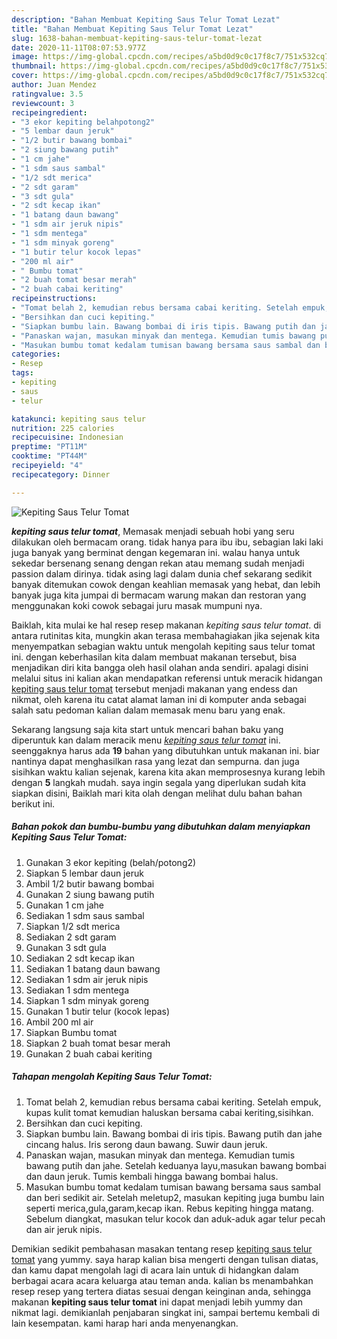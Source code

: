 ```yaml
---
description: "Bahan Membuat Kepiting Saus Telur Tomat Lezat"
title: "Bahan Membuat Kepiting Saus Telur Tomat Lezat"
slug: 1638-bahan-membuat-kepiting-saus-telur-tomat-lezat
date: 2020-11-11T08:07:53.977Z
image: https://img-global.cpcdn.com/recipes/a5bd0d9c0c17f8c7/751x532cq70/kepiting-saus-telur-tomat-foto-resep-utama.jpg
thumbnail: https://img-global.cpcdn.com/recipes/a5bd0d9c0c17f8c7/751x532cq70/kepiting-saus-telur-tomat-foto-resep-utama.jpg
cover: https://img-global.cpcdn.com/recipes/a5bd0d9c0c17f8c7/751x532cq70/kepiting-saus-telur-tomat-foto-resep-utama.jpg
author: Juan Mendez
ratingvalue: 3.5
reviewcount: 3
recipeingredient:
- "3 ekor kepiting belahpotong2"
- "5 lembar daun jeruk"
- "1/2 butir bawang bombai"
- "2 siung bawang putih"
- "1 cm jahe"
- "1 sdm saus sambal"
- "1/2 sdt merica"
- "2 sdt garam"
- "3 sdt gula"
- "2 sdt kecap ikan"
- "1 batang daun bawang"
- "1 sdm air jeruk nipis"
- "1 sdm mentega"
- "1 sdm minyak goreng"
- "1 butir telur kocok lepas"
- "200 ml air"
- " Bumbu tomat"
- "2 buah tomat besar merah"
- "2 buah cabai keriting"
recipeinstructions:
- "Tomat belah 2, kemudian rebus bersama cabai keriting. Setelah empuk, kupas kulit tomat kemudian haluskan bersama cabai keriting,sisihkan."
- "Bersihkan dan cuci kepiting."
- "Siapkan bumbu lain. Bawang bombai di iris tipis. Bawang putih dan jahe cincang halus. Iris serong daun bawang. Suwir daun jeruk."
- "Panaskan wajan, masukan minyak dan mentega. Kemudian tumis bawang putih dan jahe. Setelah keduanya layu,masukan bawang bombai dan daun jeruk. Tumis kembali hingga bawang bombai halus."
- "Masukan bumbu tomat kedalam tumisan bawang bersama saus sambal dan beri sedikit air. Setelah meletup2, masukan kepiting juga bumbu lain seperti merica,gula,garam,kecap ikan. Rebus kepiting hingga matang. Sebelum diangkat, masukan telur kocok dan aduk-aduk agar telur pecah dan air jeruk nipis."
categories:
- Resep
tags:
- kepiting
- saus
- telur

katakunci: kepiting saus telur 
nutrition: 225 calories
recipecuisine: Indonesian
preptime: "PT11M"
cooktime: "PT44M"
recipeyield: "4"
recipecategory: Dinner

---
```



![Kepiting Saus Telur Tomat](https://img-global.cpcdn.com/recipes/a5bd0d9c0c17f8c7/751x532cq70/kepiting-saus-telur-tomat-foto-resep-utama.jpg)

<b><i>kepiting saus telur tomat</i></b>, Memasak menjadi sebuah hobi yang seru dilakukan oleh bermacam orang. tidak hanya para ibu ibu, sebagian laki laki juga banyak yang berminat dengan kegemaran ini. walau hanya untuk sekedar bersenang senang dengan rekan atau memang sudah menjadi passion dalam dirinya. tidak asing lagi dalam dunia chef sekarang sedikit banyak ditemukan cowok dengan keahlian memasak yang hebat, dan lebih banyak juga kita jumpai di bermacam warung makan dan restoran yang menggunakan koki cowok sebagai juru masak mumpuni nya.



Baiklah, kita mulai ke hal resep resep makanan <i>kepiting saus telur tomat</i>. di antara rutinitas kita, mungkin akan terasa membahagiakan jika sejenak kita menyempatkan sebagian waktu untuk mengolah kepiting saus telur tomat ini. dengan keberhasilan kita dalam membuat makanan tersebut, bisa menjadikan diri kita bangga oleh hasil olahan anda sendiri. apalagi disini melalui situs ini kalian akan mendapatkan referensi untuk meracik hidangan <u>kepiting saus telur tomat</u> tersebut menjadi makanan yang endess dan nikmat, oleh karena itu catat alamat laman ini di komputer anda sebagai salah satu pedoman kalian dalam memasak menu baru yang enak.


Sekarang langsung saja kita start untuk mencari bahan baku yang diperuntuk kan dalam meracik menu <u><i>kepiting saus telur tomat</i></u> ini. seenggaknya harus ada <b>19</b> bahan yang dibutuhkan untuk makanan ini. biar nantinya dapat menghasilkan rasa yang lezat dan sempurna. dan juga sisihkan waktu kalian sejenak, karena kita akan memprosesnya kurang lebih dengan <b>5</b> langkah mudah. saya ingin segala yang diperlukan sudah kita siapkan disini, Baiklah mari kita olah dengan melihat dulu bahan bahan berikut ini.

<!--inarticleads1-->

##### Bahan pokok dan bumbu-bumbu yang dibutuhkan dalam menyiapkan Kepiting Saus Telur Tomat:

1. Gunakan 3 ekor kepiting (belah/potong2)
1. Siapkan 5 lembar daun jeruk
1. Ambil 1/2 butir bawang bombai
1. Gunakan 2 siung bawang putih
1. Gunakan 1 cm jahe
1. Sediakan 1 sdm saus sambal
1. Siapkan 1/2 sdt merica
1. Sediakan 2 sdt garam
1. Gunakan 3 sdt gula
1. Sediakan 2 sdt kecap ikan
1. Sediakan 1 batang daun bawang
1. Sediakan 1 sdm air jeruk nipis
1. Sediakan 1 sdm mentega
1. Siapkan 1 sdm minyak goreng
1. Gunakan 1 butir telur (kocok lepas)
1. Ambil 200 ml air
1. Siapkan  Bumbu tomat
1. Siapkan 2 buah tomat besar merah
1. Gunakan 2 buah cabai keriting




<!--inarticleads2-->

##### Tahapan mengolah Kepiting Saus Telur Tomat:

1. Tomat belah 2, kemudian rebus bersama cabai keriting. Setelah empuk, kupas kulit tomat kemudian haluskan bersama cabai keriting,sisihkan.
1. Bersihkan dan cuci kepiting.
1. Siapkan bumbu lain. Bawang bombai di iris tipis. Bawang putih dan jahe cincang halus. Iris serong daun bawang. Suwir daun jeruk.
1. Panaskan wajan, masukan minyak dan mentega. Kemudian tumis bawang putih dan jahe. Setelah keduanya layu,masukan bawang bombai dan daun jeruk. Tumis kembali hingga bawang bombai halus.
1. Masukan bumbu tomat kedalam tumisan bawang bersama saus sambal dan beri sedikit air. Setelah meletup2, masukan kepiting juga bumbu lain seperti merica,gula,garam,kecap ikan. Rebus kepiting hingga matang. Sebelum diangkat, masukan telur kocok dan aduk-aduk agar telur pecah dan air jeruk nipis.




Demikian sedikit pembahasan masakan tentang resep <u>kepiting saus telur tomat</u> yang yummy. saya harap kalian bisa mengerti dengan tulisan diatas, dan kamu dapat mengolah lagi di acara lain untuk di hidangkan dalam berbagai acara acara keluarga atau teman anda. kalian bs menambahkan resep resep yang tertera diatas sesuai dengan keinginan anda, sehingga makanan <b>kepiting saus telur tomat</b> ini dapat menjadi lebih yummy dan nikmat lagi. demikianlah penjabaran singkat ini, sampai bertemu kembali di lain kesempatan. kami harap hari anda menyenangkan.
